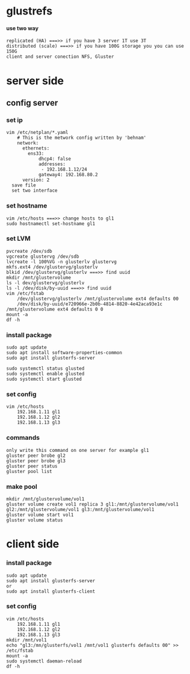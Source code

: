 # glustrefs

#### use two way
	replicated (HA) ===>> if you have 3 server 1T use 3T
	distributed (scale) ===>> if you have 100G storage you you can use 150G
	client and server conection NFS, Gluster

# server side	
	
## config server
### set ip
	vim /etc/netplan/*.yaml
		# This is the metwork config written by 'behnam'
		network:
		  ethernets:
		    ens33:
		    	dhcp4: false
		    	addresses:
		    	 - 192.168.1.12/24
		    	gateway4: 192.168.80.2
		  version: 2
	  save file
	  set two interface
	  
### set hostname
	vim /etc/hosts ===>> change hosts to gl1
	sudo hostnamectl set-hostname gl1

### set LVM
	pvcreate /dev/sdb
	vgcreate glustervg /dev/sdb
	lvcreate -l 100%VG -n glusterlv glustervg
	mkfs.ext4 /dev/glustervg/glusterlv
	blkid /dev/glustervg/glusterlv ===>> find uuid
	mkdir /mnt/glustervolume
	ls -l dev/glustervg/glusterlv
	ls -l /dev/disk/by-uuid ===>> find uuid
	vim /etc/fstab
		/dev/glustervg/glusterlv /mnt/glustervolume ext4 defaults 00
		/dev/disk/by-uuid/e720966e-2b0b-4814-8820-4e42aca93e1c /mnt/glustervolume ext4 defaults 0 0
	mount -a
	df -h

### install package
	sudo apt update
	sudo apt install software-properties-common
	sudo apt install glusterfs-server
	
	sudo systemctl status glusted
	sudo systemctl enable glusted
	sudo systemctl start glusted
	
### set config
	vim /etc/hosts
		192.168.1.11 gl1
		192.168.1.12 gl2
		192.168.1.13 gl3

### commands
	only write this command on one server for example gl1 
	gluster peer brobe gl2
	gluster peer brobe gl3
	gluster peer status
	gluster pool list
	
### make pool
	mkdir /mnt/glustervolume/vol1
	gluster volume create vol1 replica 3 gl1:/mnt/glustervolume/vol1 gl2:/mnt/glustervolume/vol1 gl3:/mnt/glustervolume/vol1
	gluster volume start vol1
	gluster volume status
	
# client side


### install package
	sudo apt update
	sudo apt install glusterfs-server
	or
	sudo apt install glusterfs-client
	
### set config
	vim /etc/hosts
		192.168.1.11 gl1
		192.168.1.12 gl2
		192.168.1.13 gl3
	mkdir /mnt/vol1
	echo "gl3:/mn/glusterfs/vol1 /mnt/vol1 glusterfs defaults 00" >> /etc/fstab
	mount -a
	sudo systemctl daeman-reload
	df -h 
